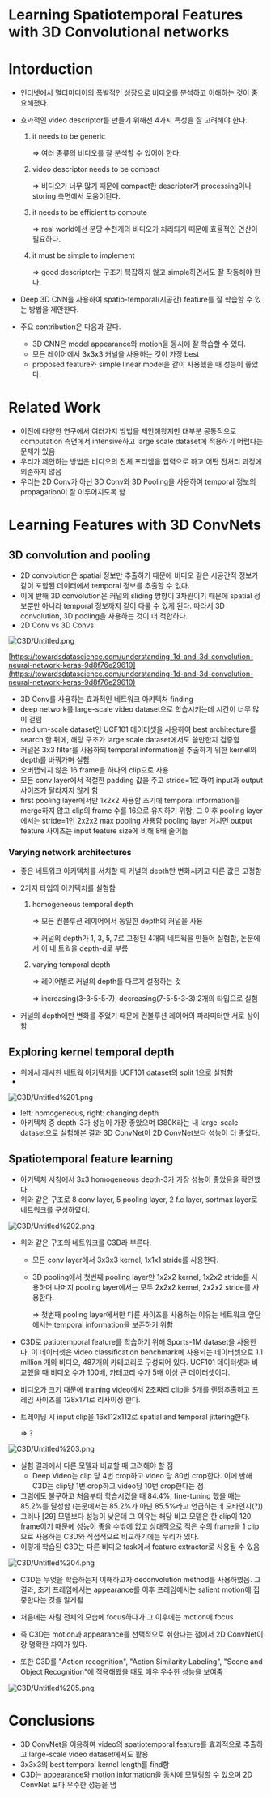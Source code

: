 # Learning Spatiotemporal Features with 3D Convolutional networks

# Intorduction

- 인터넷에서 멀티미디어의 폭발적인 성장으로 비디오를 분석하고 이해하는 것이 중요해졌다.
- 효과적인 video descriptor를 만들기 위해선 4가지 특성을 잘 고려해야 한다.
    1. it needs to be generic

        ⇒ 여러 종류의 비디오를 잘 분석할 수 있어야 한다.

    2. video descriptor needs to be compact

        ⇒ 비디오가 너무 많기 때문에 compact한 descriptor가 processing이나 storing 측면에서 도움이된다.

    3. it needs to be efficient to compute

        ⇒ real world에선 분당 수천개의 비디오가 처리되기 때문에 효율적인 연산이 필요하다.

    4. it must be simple to implement

        ⇒ good descriptor는 구조가 복잡하지 않고 simple하면서도 잘 작동해야 한다.

- Deep 3D CNN을 사용하여 spatio-temporal(시공간) feature를 잘 학습할 수 있는 방법을 제안한다.
- 주요 contribution은 다음과 같다.
    - 3D CNN은 model appearance와 motion을 동시에 잘 학습할 수 있다.
    - 모든 레이어에서 3x3x3 커널을 사용하는 것이 가장 best
    - proposed feature와 simple linear model을 같이 사용했을 때 성능이 좋았다.

# Related Work

- 이전에 다양한 연구에서 여러가지 방법을 제안해왔지만 대부분 공통적으로 computation 측면에서 intensive하고 large scale dataset에 적용하기 어렵다는 문제가 있음
- 우리가 제안하는 방법은 비디오의 전체 프리엠을 입력으로 하고 어떤 전처리 과정에 의존하지 않음
- 우리는 2D Conv가 아닌 3D Conv와 3D Pooling을 사용하여 temporal 정보의 propagation이 잘 이루어지도록 함

# Learning Features with 3D ConvNets

## 3D convolution and pooling

- 2D convolution은 spatial 정보만 추출하기 때문에 비디오 같은 시공간적 정보가 같이 포함된 데이터에서 temporal 정보를 추출할 수 없다.
- 이에 반해 3D convolution은 커널의 sliding 방향이 3차원이기 때문에 spatial 정보뿐만 아니라 temporal 정보까지 같이 다룰 수 있게 된다. 따라서 3D convolution, 3D pooling을 사용하는 것이 더 적합하다.
- 2D Conv vs 3D Convs

![C3D/Untitled.png](C3D/Untitled.png)

[https://towardsdatascience.com/understanding-1d-and-3d-convolution-neural-network-keras-9d8f76e29610](https://towardsdatascience.com/understanding-1d-and-3d-convolution-neural-network-keras-9d8f76e29610)

- 3D Conv를 사용하는 효과적인 네트워크 아키텍처 finding
- deep network를 large-scale video dataset으로 학습시키는데 시간이 너무 많이 걸림
- medium-scale dataset인 UCF101 데이터셋을 사용하여 best architecture를 search 한 뒤에, 해당 구조가 large scale dataset에서도 쓸만한지 검증함
- 커널은 3x3 filter를 사용하되 temporal information을 추출하기 위한 kernel의 depth를 바꿔가며 실험
- 오버랩되지 않은 16 frame을 하나의 clip으로 사용
- 모든 conv layer에서 적절한 padding 값을 주고 stride=1로 하여 input과 output 사이즈가 달라지지 않게 함
- first pooling layer에서만 1x2x2 사용함 초기에 temporal information를 merge하지 않고 clip의 frame 수를 16으로 유지하기 위함, 그 이후 pooling layer에서는 stride=1인 2x2x2 max pooling 사용함 pooling layer 거치면 output feature 사이즈는 input feature size에 비해 8배 줄어듦

### Varying network architectures

- 좋은 네트워크 아키텍처를 서치할 때 커널의 depth만 변화시키고 다른 값은 고정함
- 2가지 타입의 아키텍처를 실험함
    1. homogeneous temporal depth

        ⇒ 모든 컨볼루션 레이어에서 동일한 depth의 커널을 사용

        ⇒ 커널의 depth가 1, 3, 5, 7로 고정된 4개의 네트웍을 만들어 실험함, 논문에서 이 네   트웍을 depth-d로 부름

    2. varying temporal depth

        ⇒ 레이어별로 커널의 depth를 다르게 설정하는 것

        ⇒ increasing(3-3-5-5-7), decreasing(7-5-5-3-3) 2개의 타입으로 실험

- 커널의 depth에만 변화를 주었기 때문에 컨볼루션 레이어의 파라미터만 서로 상이함

## Exploring kernel temporal depth

- 위에서 제시한 네트웍 아키텍처를 UCF101 dataset의 split 1으로 실험함
- 

![C3D/Untitled%201.png](C3D/Untitled%201.png)

- left: homogeneous, right: changing depth
- 아키텍처 중 depth-3가 성능이 가장 좋았으며 I380K라는 내 large-scale dataset으로 실험해본 결과 3D ConvNet이 2D ConvNet보다 성능이 더 좋았다.

## Spatiotemporal feature learning

- 아키텍처 서칭에서 3x3 homogeneous depth-3가 가장 성능이 좋았음을 확인했다.
- 위와 같은 구조로 8 conv layer, 5 pooling layer, 2 f.c layer, sortmax layer로 네트워크를 구성하였다.

![C3D/Untitled%202.png](C3D/Untitled%202.png)

- 위와 같은 구조의 네트워크를 C3D라 부른다.
    - 모든 conv layer에서 3x3x3 kernel, 1x1x1 stride를 사용한다.
    - 3D pooling에서 첫번째 pooling layer만 1x2x2 kernel, 1x2x2 stride를 사용하며 나머지 pooling layer에서는 모두 2x2x2 kernel, 2x2x2 stride를 사용한다.

        ⇒ 첫번째 pooling layer에서만 다른 사이즈를 사용하는 이유는 네트워크 앞단에서는 temporal information을 보존하기 위함

- C3D로 patiotemporal feature를 학습하기 위해 Sports-1M dataset을 사용한다. 이 데이터셋은 video classification benchmark에 사용되는 데이터셋으로 1.1 million 개의 비디오, 487개의 카테고리로 구성되어 있다. UCF101 데이터셋과 비교했을 때 비디오 수가 100배, 카테고리 수가 5배 이상 큰 데이터셋이다.
- 비디오가 크기 때문에 training video에서 2초짜리 clip을 5개를 랜덤추출하고 프레임 사이즈를 128x171로 리사이징 한다.
- 트레이닝 시 input clip을 16x112x112로 spatial and temporal jittering한다.

    ⇒ ?

![C3D/Untitled%203.png](C3D/Untitled%203.png)

- 실험 결과에서 다른 모델과 비교할 때 고려해야 할 점
    - Deep Video는 clip 당 4번 crop하고 video 당 80번 crop한다. 이에 반해 C3D는 clip당 1번 crop하고 video당 10번 crop한다는 점
- 그럼에도 불구하고 처음부터 학습시켰을 때 84.4%, fine-tuning 했을 때는 85.2%를 달성함 (논문에서는 85.2%가 아닌 85.5%라고 언급하는데 오타인지(?))
- 그러나 [29] 모델보다 성능이 낮은데 그 이유는 해당 비교 모델은 한 clip이 120 frame이기 때문에 성능이 좋을 수밖에 없고 상대적으로 적은 수의 frame을 1 clip으로 사용하는 C3D와 직접적으로 비교하기에는 무리가 있다.
- 이렇게 학습된 C3D는 다른 비디오 task에서 feature extractor로 사용될 수 있음

![C3D/Untitled%204.png](C3D/Untitled%204.png)

- C3D는 무엇을 학습하는지 이해하고자 deconvolution method를 사용하였음. 그 결과, 초기 프레임에서는 appearance를 이후 프레임에서는 salient motion에 집중한다는 것을 알게됨
- 처음에는 사람 전체의 모습에 focus하다가 그 이후에는 motion에 focus
- 즉 C3D는 motion과 appearance를 선택적으로 취한다는 점에서 2D ConvNet이랑 명확한 차이가 있다.

- 또한 C3D를 "Action recognition", "Action Similarity Labeling", "Scene and Object Recognition"에 적용해봤을 때도 매우 우수한 성능을 보여줌

![C3D/Untitled%205.png](C3D/Untitled%205.png)

# Conclusions

- 3D ConvNet을 이용하여 video의 spatiotemporal feature를 효과적으로 추출하고 large-scale video dataset에서도 활용
- 3x3x3의 best temporal kernel length를 find함
- C3D는 appearance와 motion information을 동시에 모델링할 수 있으며 2D ConvNet 보다 우수한 성능을 냄
